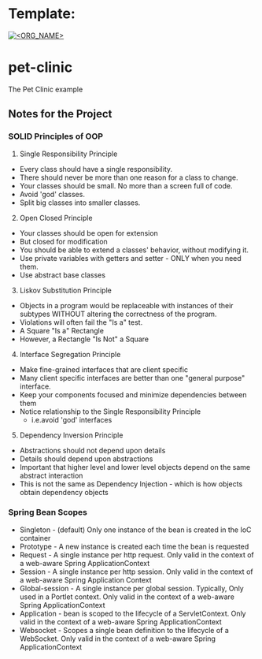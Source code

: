 # Template:
[![<ORG_NAME>](https://circleci.com/github/itzamic/pet-clinic.svg?style=svg)](https://circleci.com/github/itzamic/pet-clinic)

# pet-clinic

The Pet Clinic example

## Notes for the Project

### SOLID Principles of OOP
1. Single Responsibility Principle
- Every class should have a single responsibility.
- There should never be more than one reason for a class to change.
- Your classes should be small. No more than a screen full of code.
- Avoid 'god' classes.
- Split big classes into smaller classes.
2. Open Closed Principle
- Your classes should be open for extension
- But closed for modification
- You should be able to extend a classes' behavior, without modifying it.
- Use private variables with getters and setter - ONLY when you need them.
- Use abstract base classes
3. Liskov Substitution Principle
- Objects in a program would be replaceable with instances of their subtypes WITHOUT altering the correctness of the program.
- Violations will often fail the "Is a" test.
- A Square "Is a" Rectangle
- However, a Rectangle "Is Not" a Square
4. Interface Segregation Principle
- Make fine-grained interfaces that are client specific
- Many client specific interfaces are better than one "general purpose" interface.
- Keep your components focused and minimize dependencies between them
- Notice relationship to the Single Responsibility Principle
    - i.e.avoid 'god' interfaces
5. Dependency Inversion Principle
- Abstractions should not depend upon details
- Details should depend upon abstractions
- Important that higher level and lower level objects depend on the same abstract interaction
- This is not the same as Dependency Injection - which is how objects obtain dependency objects

### Spring Bean Scopes
- Singleton - (default) Only one instance of the bean is created in the IoC container
- Prototype - A new instance is created each time the bean is requested
- Request - A single instance per http request. Only valid in the context of a web-aware Spring ApplicationContext
- Session - A single instance per http session. Only valid in the context of a web-aware Spring Application Context
- Global-session - A single instance per global session. Typically, Only used in a Portlet context. Only valid in the context of a web-aware Spring ApplicationContext
- Application - bean is scoped to the lifecycle of a ServletContext. Only valid in the context of a web-aware Spring ApplicationContext
- Websocket - Scopes a single bean definition to the lifecycle of a WebSocket. Only valid in the context of a web-aware Spring ApplicationContext